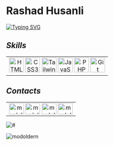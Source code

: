 # Rashad Husanli
[![Typing SVG](https://readme-typing-svg.demolab.com?font=Libre+Barcode+39+Extended&size=30&duration=3000&pause=1000&color=aaa&center=true&lines=Front-End+developer)](https://git.io/typing-svg)
## *Skills*
<table><tr><td valign="top">
<div align="center">  
<a href="https://www.w3schools.com/html/" target="_blank"><img src="https://profilinator.rishav.dev/skills-assets/html5-original-wordmark.svg" alt="HTML5" height="40" /></a>
<a href="https://www.w3schools.com/css/" target="_blank"><img src="https://profilinator.rishav.dev/skills-assets/css3-original-wordmark.svg" alt="CSS3" height="40" /></a>
<a href="https://www.tailwindcss.com/" target="_blank"><img src="https://profilinator.rishav.dev/skills-assets/tailwindcss.svg" alt="Tailwind CSS" height="40" /></a> 
<a href="https://www.javascript.com/" target="_blank"><img src="https://profilinator.rishav.dev/skills-assets/javascript-original.svg" alt="JavaScript" height="40" /></a>
<a href="https://www.php.net/" target="_blank"><img src="https://www.php.net/images/logos/new-php-logo.svg" alt="PHP" height="40" /></a>
<a href="https://github.com/" target="_blank"><img src="https://profilinator.rishav.dev/skills-assets/git-scm-icon.svg" alt="Git" height="40" /></a>
</div>
</td></tr></table>


## *Contacts*
<table><tr><td valign="top">
<div align="center">  
<a href="https://www.facebook.com/profile.php?id=100023073662950" target="_lank"><img align="center" src="https://raw.githubusercontent.com/rahuldkjain/github-profile-readme-generator/master/src/images/icons/Social/facebook.svg" alt="modoldern" height="30" width="40" /></a>
  <a href="https://www.linkedin.com/in/rashad-kurbanov-b672a283/" target="blank"><img align="center" src="https://raw.githubusercontent.com/rahuldkjain/github-profile-readme-generator/master/src/images/icons/Social/linked-in-alt.svg" alt="modoldern" height="30" width="40" /></a>
<a href="https://codepen.io/modoldern" target="_lank"><img align="center" src="https://raw.githubusercontent.com/rahuldkjain/github-profile-readme-generator/master/src/images/icons/Social/codepen.svg" alt="modoldern" height="30" width="40" /></a>
<a href="https://www.youtube.com/channel/UCgsWoppyxFlvn4i0oeDHt0w" target="_lank"><img align="center" src="https://raw.githubusercontent.com/rahuldkjain/github-profile-readme-generator/master/src/images/icons/Social/youtube.svg" alt="modoldern" height="30" width="40" /></a>

  </div>
</td></tr></table>

<p align="left"> <img src="https://komarev.com/ghpvc/?username=karacagurbuz&label=Profile%20views&color=0e75b6&style=flat" alt="#" /> </p>

<p><img align="left" src="https://github-readme-stats.vercel.app/api/top-langs?username=modoldern&show_icons=true&locale=en&layout=compact" alt="modoldern" /></p>



